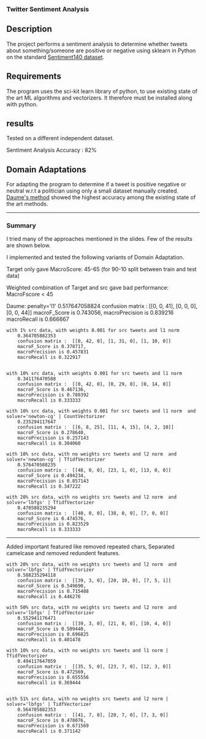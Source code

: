 ### Twitter Sentiment Analysis

## Description ##
The project performs a sentiment analysis to determine whether tweets about something/someone are positive or negative using sklearn in Python on the standard [Sentiment140 dataset](http://help.sentiment140.com/for-students/).

## Requirements ##
The program uses the sci-kit learn library of python, to use existing state of the art ML algorithms and vectorizers. It therefore must be installed along with python. 


## results ##
Tested on a different independent dataset.

Sentiment Analysis Accuracy : 82%


## Domain Adaptations ##
For adapting the program to determine if a tweet is positive negative or neutral w.r.t a politician using only a small dataset manually created. [Daume's method](http://www.umiacs.umd.edu/~hal/docs/daume07easyadapt.pdf) showed the highest accuracy among the existing state of the art methods. 




------------------------------------------------------------------------------------------------------------------------

### Summary



I tried many of the approaches mentioned in the slides. Few of the results are shown below. 

I implemented and tested the following variants of Domain Adaptation.

Target only gave 
	MacroScore: 45-65 (for 90-10 split between train and test data)

Weighted combination of Target and src gave bad performance:
	MacroFscore < 45


Daume: 
	penalty='l1'
		0.517647058824
		confusion matrix :  [[0, 0, 41], [0, 0, 0], [0, 0, 44]]
		macroF_Score is 0.743056, 
		macroPrecision is 0.839216
		macroRecall is 0.666667

	with 1% src data, with weights 0.001 for src tweets and l1 norm
		0.364705882353
		confusion matrix :  [[0, 42, 0], [1, 31, 0], [1, 10, 0]]
		macroF_Score is 0.378717, 
		macroPrecision is 0.457831
		macroRecall is 0.322917


	with 10% src data, with weights 0.001 for src tweets and l1 norm  
		0.341176470588
		confusion matrix :  [[0, 42, 0], [0, 29, 0], [0, 14, 0]]
		macroF_Score is 0.467136, 
		macroPrecision is 0.780392
		macroRecall is 0.333333

	with 10% src data, with weights 0.001 for src tweets and l1 norm  and solver='newton-cg' | CountVectorizer
		0.235294117647
		confusion matrix :  [[6, 8, 25], [11, 4, 15], [4, 2, 10]]
		macroF_Score is 0.278640, 
		macroPrecision is 0.257143
		macroRecall is 0.304060

	with 10% src data, with no weights src tweets and l2 norm  and solver='newton-cg' | TfidfVectorizer
		0.576470588235
		confusion matrix :  [[48, 0, 0], [23, 1, 0], [13, 0, 0]]
		macroF_Score is 0.494234, 
		macroPrecision is 0.857143
		macroRecall is 0.347222

	with 20% src data, with no weights src tweets and l2 norm  and solver='lbfgs' | TfidfVectorizer
		0.470588235294
		confusion matrix :  [[40, 0, 0], [38, 0, 0], [7, 0, 0]]
		macroF_Score is 0.474576, 
		macroPrecision is 0.823529
		macroRecall is 0.333333

----------------------------------------------------------------------------------------------------
Added important featured like removed repeated chars, Separated camelcase and removed redundent features.

	with 20% src data, with no weights src tweets and l2 norm  and solver='lbfgs' | TfidfVectorizer
		0.588235294118
		confusion matrix :  [[39, 3, 0], [20, 10, 0], [7, 5, 1]]
		macroF_Score is 0.549690, 
		macroPrecision is 0.715488
		macroRecall is 0.446276

	with 50% src data, with no weights src tweets and l2 norm  and solver='lbfgs' | TfidfVectorizer
		0.552941176471
		confusion matrix :  [[39, 3, 0], [21, 8, 0], [10, 4, 0]]
		macroF_Score is 0.509440, 
		macroPrecision is 0.696825
		macroRecall is 0.401478

	with 10% src data, with no weights src tweets and l1 norm | TfidfVectorizer
		0.494117647059
		confusion matrix :  [[35, 5, 0], [23, 7, 0], [12, 3, 0]]
		macroF_Score is 0.472569, 
		macroPrecision is 0.655556
		macroRecall is 0.369444


	with 51% src data, with no weights src tweets and l2 norm | solver='lbfgs' | TidfVectorizer
		0.564705882353
		confusion matrix :  [[41, 7, 0], [20, 7, 0], [7, 3, 0]]
		macroF_Score is 0.478076, 
		macroPrecision is 0.671569
		macroRecall is 0.371142




